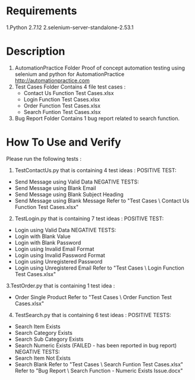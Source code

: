 # Requirements
1.Python 2.7.12
2.selenium-server-standalone-2.53.1

# Description
1. AutomationPractice Folder
   Proof of concept automation testing using selenium and python for AutomationPractice http://automationpractice.com
2. Test Cases Folder
   Contains 4 file test cases :
   - Contact Us Function Test Cases.xlsx
   - Login Function Test Cases.xlsx
   - Order Function Test Cases.xlsx
   - Search Funtion Test Cases.xlsx
3. Bug Report Folder
   Contains 1 bug report related to search function.

# How To Use and Verify
Please run the following tests :
1. TestContactUs.py that is containing 4 test ideas :
POSITIVE TEST:
- Send Message using Valid Data
NEGATIVE TESTS:
- Send Message using Blank Email
- Send Message using Blank Subject Heading
- Send Message using Blank Message
Refer to "Test Cases \ Contact Us Function Test Cases.xlsx"

2. TestLogin.py that is containing 7 test ideas :
POSITIVE TEST:
- Login using Valid Data
NEGATIVE TESTS:
- Login with Blank Value
- Login with Blank Password
- Login using Invalid Email Format
- Login using Invalid Password Format
- Login using Unregistered Password
- Login using Unregistered Email
Refer to "Test Cases \ Login Function Test Cases.xlsx"

3.TestOrder.py that is containing 1 test idea :
- Order Single Product
Refer to "Test Cases \ Order Function Test Cases.xlsx"

4. TestSearch.py that is containing 6 test ideas :
POSITIVE TESTS:
- Search Item Exists
- Search Category Exists
- Search Sub Category Exists
- Search Numeric Exists (FAILED - has been reported in bug report)
NEGATIVE TESTS:
- Search Item Not Exists
- Search Blank
Refer to "Test Cases \ Search Funtion Test Cases.xlsx"
Refer to "Bug Report \ Search Function - Numeric Exists Issue.docx"
